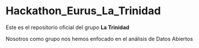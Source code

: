 # Hackathon_Eurus_La_Trinidad
Este es el repositorio oficial del grupo __La Trinidad__

Nosotros como grupo nos hemos enfocado en el análisis de Datos Abiertos
